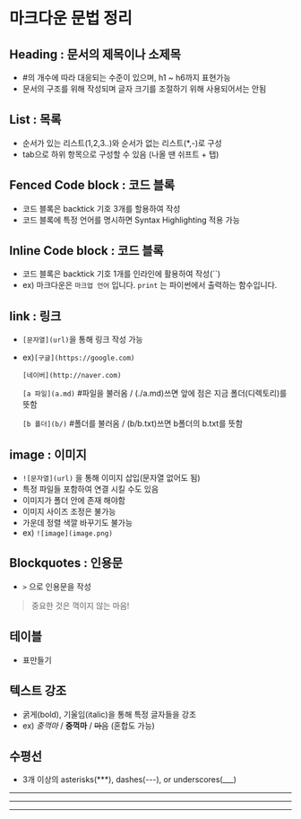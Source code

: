 # 마크다운 문법 정리


## Heading : 문서의 제목이나 소제목
  - #의 개수에 따라 대응되는 수준이 있으며, h1 ~ h6까지 표현가능
  - 문서의 구조를 위해 작성되며 글자 크기를 조절하기 위해 사용되어서는 안됨


## List : 목록
  - 순서가 있는 리스트(1,2,3..)와 순서가 없는 리스트(*,-)로 구성
  - tab으로 하위 항목으로 구성할 수 있음 (나올 땐 쉬프트 + 탭)


## Fenced Code block : 코드 블록
  - 코드 블록은 backtick 기호 3개를 할용하여 작성
  - 코드 블록에 특정 언어를 명시하면 Syntax Highlighting 적용 가능


## lnline Code block : 코드 블록
  - 코드 블록은 backtick 기호 1개를 인라인에 활용하여 작성(``)
  - ex) 마크다운은 `마크업 언어` 입니다.
        `print` 는 파이썬에서 출력하는 함수입니다.


## link : 링크
  - `[문자열](url)`을 통해 링크 작성 가능
  - ex)`[구글](https://google.com)`
      
      `[네이버](http://naver.com)`
      
      `[a 파일](a.md)` #파일을 불러옴 / (./a.md)쓰면 앞에 점은 지금 폴더(디렉토리)를 뜻함
      
      `[b 폴더](b/)` #폴더를 불러옴 / (b/b.txt)쓰면 b폴더의 b.txt를 뜻함


## image : 이미지
  - `![문자열](url)` 을 통해 이미지 삽입(문자열 없어도 됨)
  - 특정 파일들 포함하여 연결 시킬 수도 있음
  - 이미지가 폴더 안에 존재 해야함
  - 이미지 사이즈 조정은 불가능
  - 가운데 정렬 색깔 바꾸기도 불가능
  - ex) `![image](image.png)`


## Blockquotes : 인용문
  - `>` 으로 인용문을 작성
  > 중요한 것은 꺽이지 않는 마음!


## 테이블
  - 표만들기
  

## 텍스트 강조
  - 굵게(bold), 기울임(italic)을 통해 특정 글자들을 강조
  - ex) *중꺽마* / **중꺽마** / ~~마음~~ (혼합도 가능)


## 수평선
  - 3개 이상의 asterisks(***), dashes(---), or underscores(___)
  ***
  ---
  ___